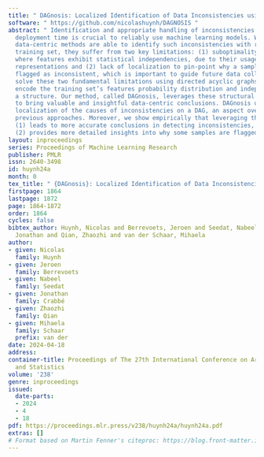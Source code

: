 ```yaml
---
title: " DAGnosis: Localized Identification of Data Inconsistencies using Structures "
software: " https://github.com/nicolashuynh/DAGNOSIS "
abstract: " Identification and appropriate handling of inconsistencies in data at
  deployment time is crucial to reliably use machine learning models. While recent
  data-centric methods are able to identify such inconsistencies with respect to the
  training set, they suffer from two key limitations: (1) suboptimality in settings
  where features exhibit statistical independencies, due to their usage of compressive
  representations and (2) lack of localization to pin-point why a sample might be
  flagged as inconsistent, which is important to guide future data collection. We
  solve these two fundamental limitations using directed acyclic graphs (DAGs) to
  encode the training set’s features probability distribution and independencies as
  a structure. Our method, called DAGnosis, leverages these structural interactions
  to bring valuable and insightful data-centric conclusions. DAGnosis unlocks the
  localization of the causes of inconsistencies on a DAG, an aspect overlooked by
  previous approaches. Moreover, we show empirically that leveraging these interactions
  (1) leads to more accurate conclusions in detecting inconsistencies, as well as
  (2) provides more detailed insights into why some samples are flagged. "
layout: inproceedings
series: Proceedings of Machine Learning Research
publisher: PMLR
issn: 2640-3498
id: huynh24a
month: 0
tex_title: " {DAGnosis}: Localized Identification of Data Inconsistencies using Structures "
firstpage: 1864
lastpage: 1872
page: 1864-1872
order: 1864
cycles: false
bibtex_author: Huynh, Nicolas and Berrevoets, Jeroen and Seedat, Nabeel and Crabb\'{e},
  Jonathan and Qian, Zhaozhi and van der Schaar, Mihaela
author:
- given: Nicolas
  family: Huynh
- given: Jeroen
  family: Berrevoets
- given: Nabeel
  family: Seedat
- given: Jonathan
  family: Crabbé
- given: Zhaozhi
  family: Qian
- given: Mihaela
  family: Schaar
  prefix: van der
date: 2024-04-18
address:
container-title: Proceedings of The 27th International Conference on Artificial Intelligence
  and Statistics
volume: '238'
genre: inproceedings
issued:
  date-parts:
  - 2024
  - 4
  - 18
pdf: https://proceedings.mlr.press/v238/huynh24a/huynh24a.pdf
extras: []
# Format based on Martin Fenner's citeproc: https://blog.front-matter.io/posts/citeproc-yaml-for-bibliographies/
---
```

